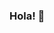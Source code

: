 ### Hola!  👋

<!--
**ASairithwikmahateja/ASairithwikmahateja** is a ✨ _special_ ✨ repository because its `README.md` (this file) appears on your GitHub profile.

Here are some ideas to get you started:

- 🔭 I’m currently working as Data Analyst and Academic Associate in Indian School of Business
- 💬 Ask me about Business Analytics/Data Science/Information Technology
- 📫 Feel free to reach me at: asrmahateja97@gmail.com
- 😄 Pronouns: He/Him
- ⚡ Fun fact: I am a curious soul who wants to uncover the unknown through research
-->
